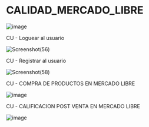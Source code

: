# CALIDAD_MERCADO_LIBRE

![image](https://user-images.githubusercontent.com/92561404/137435438-834217ee-b021-4d38-9ebf-5193bd53b490.png)


CU - Loguear al usuario

![Screenshot(56)](https://user-images.githubusercontent.com/64567006/137435210-11b16f71-cc49-45a8-9f73-9567f97d0fbe.png)



CU - Registrar al usuario

![Screenshot(58)](https://user-images.githubusercontent.com/64567006/137435269-8d05fb9f-6d91-4ab0-9501-59d55d2450bb.png)




CU - COMPRA DE PRODUCTOS EN MERCADO LIBRE

![image](https://user-images.githubusercontent.com/92561404/137434156-13493419-7ea3-4a96-a03c-d3567ee79a42.png)



CU - CALIFICACION POST VENTA EN MERCADO LIBRE

![image](https://user-images.githubusercontent.com/92561404/137434987-7fbe2ab8-35bd-4c13-80b6-47b90c7faa7c.png)

